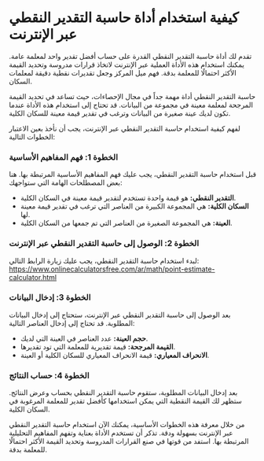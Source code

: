 كيفية استخدام أداة حاسبة التقدير النقطي عبر الإنترنت
====================================================

تقدم لك أداة حاسبة التقدير النقطي القدرة على حساب أفضل تقدير واحد لمعلمة عامة. يمكنك استخدام هذه الأداة العملية عبر الإنترنت لاتخاذ قرارات مدروسة وتحديد القيمة الأكثر احتمالًا للمعلمة بدقة. فهم ميل المركز وجعل تقديرات نقطية دقيقة لمعلمات السكان.

حاسبة التقدير النقطي أداة مهمة جداً في مجال الإحصاءات، حيث تساعد في تحديد القيمة المرجحة لمعلمة معينة في مجموعة من البيانات. قد تحتاج إلى استخدام هذه الأداة عندما تكون لديك عينة صغيرة من البيانات وترغب في تقدير قيمة معينة للسكان الكلية.

لفهم كيفية استخدام حاسبة التقدير النقطي عبر الإنترنت، يجب أن نأخذ بعين الاعتبار الخطوات التالية:

### الخطوة 1: فهم المفاهيم الأساسية

قبل استخدام حاسبة التقدير النقطي، يجب عليك فهم المفاهيم الأساسية المرتبطة بها. هنا بعض المصطلحات الهامة التي ستواجهك:

- **التقدير النقطي:** هو قيمة واحدة تستخدم لتقدير قيمة معينة في السكان الكلية.
- **السكان الكلية:** هي المجموعة الكبيرة من العناصر التي ترغب في تقدير قيمة معينة لها.
- **العينة:** هي المجموعة الصغيرة من العناصر التي تم جمعها من السكان الكلية.

### الخطوة 2: الوصول إلى حاسبة التقدير النقطي عبر الإنترنت

لبدء استخدام حاسبة التقدير النقطي، يجب عليك زيارة الرابط التالي: <https://www.onlinecalculatorsfree.com/ar/math/point-estimate-calculator.html>

### الخطوة 3: إدخال البيانات

بعد الوصول إلى حاسبة التقدير النقطي عبر الإنترنت، ستحتاج إلى إدخال البيانات المطلوبة. قد تحتاج إلى إدخال العناصر التالية:

- **حجم العينة:** عدد العناصر في العينة التي لديك.
- **القيمة المرجحة:** قيمة تقديرية للمعلمة التي تود تقديرها.
- **الانحراف المعياري:** قيمة الانحراف المعياري للسكان الكلية أو العينة.

### الخطوة 4: حساب النتائج

بعد إدخال البيانات المطلوبة، ستقوم حاسبة التقدير النقطي بحساب وعرض النتائج. ستظهر لك القيمة النقطية التي يمكن استخدامها كأفضل تقدير للمعلمة المرغوبة في السكان الكلية.

من خلال معرفة هذه الخطوات الأساسية، يمكنك الآن استخدام حاسبة التقدير النقطي عبر الإنترنت بسهولة ودقة. تذكر أن تستخدم الأداة بعناية وتفهم المفاهيم التحليلية المرتبطة بها. استفد من قوتها في صنع القرارات المدروسة وتحديد القيمة الأكثر احتمالًا للمعلمة بدقة.